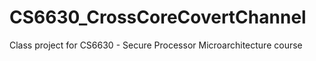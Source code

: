 # CS6630_CrossCoreCovertChannel
Class project for CS6630 - Secure Processor Microarchitecture course

